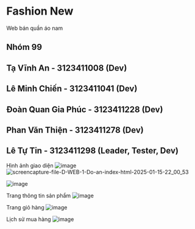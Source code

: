# Fashion New
  Web bán quần áo nam  
## Nhóm 99
## Tạ Vĩnh An - 3123411008  (Dev) 
## Lê Minh Chiến - 3123411041  (Dev) 
## Đoàn Quan Gia Phúc - 3123411228  (Dev) 
## Phan Văn Thiện - 3123411278  (Dev) 
## Lê Tự Tin - 3123411298 (Leader, Tester, Dev) 



Hình ảnh giao diện
![image](https://github.com/user-attachments/assets/18e3d18b-4610-499b-b7e3-014865466c51)
![screencapture-file-D-WEB-1-Do-an-index-html-2025-01-15-22_00_53](https://github.com/user-attachments/assets/dda8f3aa-b229-4ccd-a2c6-00025d986431)

![image](https://github.com/user-attachments/assets/0261a0e8-7da9-4b72-8071-bd426ce217c9)


Trang thông tin sản phẩm
![image](https://github.com/user-attachments/assets/c564f730-58fb-43d5-87c0-576bbe081990)

Trang giỏ hàng
![image](https://github.com/user-attachments/assets/1c5bad0a-109a-4f2e-98e2-10c17b35aeed)

Lịch sử mua hàng
![image](https://github.com/user-attachments/assets/e0394f8f-22f4-4539-94bc-4393307e94b5)

